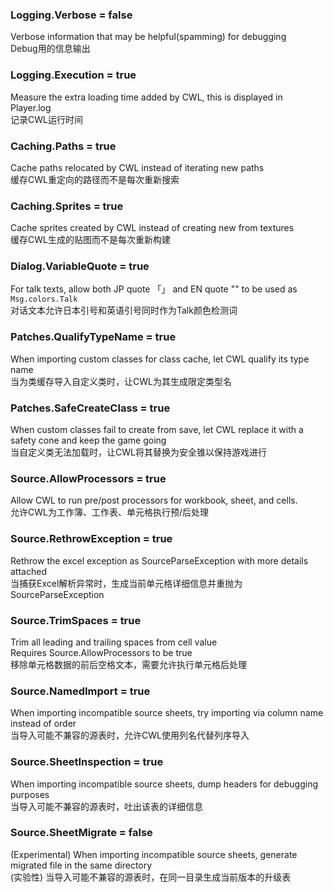 ### Logging.Verbose = false
Verbose information that may be helpful(spamming) for debugging  
Debug用的信息输出  

### Logging.Execution = true
Measure the extra loading time added by CWL, this is displayed in Player.log  
记录CWL运行时间  

### Caching.Paths = true
Cache paths relocated by CWL instead of iterating new paths  
缓存CWL重定向的路径而不是每次重新搜索  

### Caching.Sprites = true
Cache sprites created by CWL instead of creating new from textures  
缓存CWL生成的贴图而不是每次重新构建  

### Dialog.VariableQuote = true
For talk texts, allow both JP quote 「」 and EN quote "" to be used as `Msg.colors.Talk`  
对话文本允许日本引号和英语引号同时作为Talk颜色检测词  

### Patches.QualifyTypeName = true
When importing custom classes for class cache, let CWL qualify its type name  
当为类缓存导入自定义类时，让CWL为其生成限定类型名  

### Patches.SafeCreateClass = true
When custom classes fail to create from save, let CWL replace it with a safety cone and keep the game going  
当自定义类无法加载时，让CWL将其替换为安全锥以保持游戏进行  

### Source.AllowProcessors = true
Allow CWL to run pre/post processors for workbook, sheet, and cells.  
允许CWL为工作簿、工作表、单元格执行预/后处理  

### Source.RethrowException = true
Rethrow the excel exception as SourceParseException with more details attached  
当捕获Excel解析异常时，生成当前单元格详细信息并重抛为SourceParseException  

### Source.TrimSpaces = true
Trim all leading and trailing spaces from cell value  
Requires Source.AllowProcessors to be true  
移除单元格数据的前后空格文本，需要允许执行单元格后处理  

### Source.NamedImport = true
When importing incompatible source sheets, try importing via column name instead of order  
当导入可能不兼容的源表时，允许CWL使用列名代替列序导入  

### Source.SheetInspection = true
When importing incompatible source sheets, dump headers for debugging purposes  
当导入可能不兼容的源表时，吐出该表的详细信息  

### Source.SheetMigrate = false
(Experimental) When importing incompatible source sheets, generate migrated file in the same directory  
(实验性) 当导入可能不兼容的源表时，在同一目录生成当前版本的升级表  